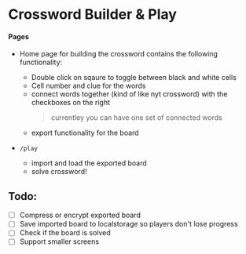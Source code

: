 # Crossword Builder & Play

#### Pages

- Home page for building the crossword contains the following functionality:

  - Double click on sqaure to toggle between black and white cells
  - Cell number and clue for the words
  - connect words together (kind of like nyt crossword) with the checkboxes on the right
    > currentley you can have one set of connected words
  - export functionality for the board

- `/play`
  - import and load the exported board
  - solve crossword!

## Todo:

- [ ] Compress or encrypt exported board
- [ ] Save imported board to localstorage so players don't lose progress
- [ ] Check if the board is solved
- [ ] Support smaller screens
